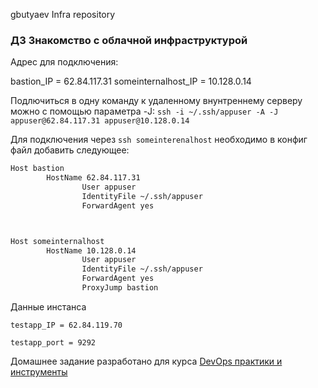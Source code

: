 
gbutyaev Infra repository

### ДЗ Знакомство с облачной инфраструктурой

Адрес для подключения:

bastion_IP = 62.84.117.31
someinternalhost_IP = 10.128.0.14

Подлючиться в одну команду к удаленному внунтреннему серверу можно с помощью параметра -J: `ssh -i ~/.ssh/appuser -A -J appuser@62.84.117.31 appuser@10.128.0.14`


Для подключения через `ssh someinterenalhost` необходимо в конфиг файл добавить следующее:

```bash
Host bastion
		HostName 62.84.117.31
                User appuser
                IdentityFile ~/.ssh/appuser
                ForwardAgent yes



Host someinternalhost
		HostName 10.128.0.14
                User appuser
                IdentityFile ~/.ssh/appuser
                ForwardAgent yes
                ProxyJump bastion


```
Данные инстанса

```
testapp_IP = 62.84.119.70

testapp_port = 9292

```

Домашнее задание разработано для курса [DevOps практики и инструменты](https://otus.ru/lessons/devops-praktiki-i-instrumenty/)
